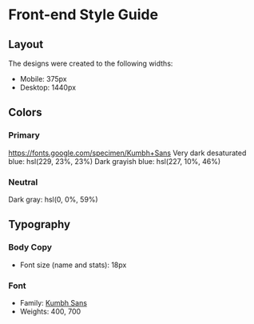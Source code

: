 # Front-end Style Guide

## Layout

The designs were created to the following widths:

- Mobile: 375px
- Desktop: 1440px

## Colors

### Primary

https://fonts.google.com/specimen/Kumbh+Sans
Very dark desaturated blue: hsl(229, 23%, 23%)
Dark grayish blue: hsl(227, 10%, 46%)

### Neutral

Dark gray: hsl(0, 0%, 59%)

## Typography

### Body Copy

- Font size (name and stats): 18px

### Font

- Family: [Kumbh Sans](https://fonts.google.com/specimen/Kumbh+Sans)
- Weights: 400, 700
